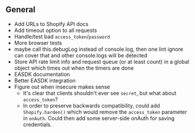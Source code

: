 ## General
* Add URLs to Shopify API docs
* Add timeout option to all requests
* Handle/test bad `access_token`/`password`
* More browser tests
* maybe call this.debugLog instead of console.log, then one lint ignore can cover that and other console.logs will be detected
* Store API rate limit info and request queue (or at least count) in a global object which times out when the timers are done
* EASDK documentation
* Better EASDK integration
* Figure out when insecure makes sense
  + It's clear that clients shouldn't ever see `secret`, but what about `access_token`?
  + In order to preserve backwards compatibility, could add `Shopify.harden()` which would remove the `access_token` parameter in `onAuth`.  Could then add some server-side onAuth for saving credentials.

